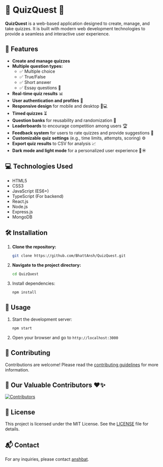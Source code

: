 # 🎉 QuizQuest 🎉

**QuizQuest** is a web-based application designed to create, manage, and take quizzes. It is built with modern web development technologies to provide a seamless and interactive user experience.

## 🚀 Features

- **Create and manage quizzes**  
- **Multiple question types:** 
  - ✅ Multiple choice 
  - ✅ True/False 
  - ✅ Short answer
  - ✅ Essay questions 📝
- **Real-time quiz results** 📊
- **User authentication and profiles** 🔑
- **Responsive design** for mobile and desktop 📱💻
- **Timed quizzes** ⏳
- **Question banks** for reusability and randomization 🔄
- **Leaderboards** to encourage competition among users 🏆
- **Feedback system** for users to rate quizzes and provide suggestions 💬
- **Customizable quiz settings** (e.g., time limits, attempts, scoring) ⚙️
- **Export quiz results** to CSV for analysis 📈
- **Dark mode and light mode** for a personalized user experience 🌙☀️

## 💻 Technologies Used

- HTML5
- CSS3
- JavaScript (ES6+)
- TypeScript (For backend)
- React.js
- Node.js
- Express.js
- MongoDB

## 🛠️ Installation

1. **Clone the repository:**
   ```bash
   git clone https://github.com/BhattAnsh/QuizQuest.git
   ```
2. **Navigate to the project directory:**
   ```bash
   cd QuizQuest
   ```
3. Install dependencies:
   ```bash
   npm install
   ```

## 🎉 Usage

1. Start the development server:
   ```bash
   npm start
   ```
2. Open your browser and go to `http://localhost:3000`

## 🤝 Contributing

Contributions are welcome! Please read the [contributing guidelines](Contribution.md) for more information.

## 🌟 Our Valuable Contributors ❤️✨

[![Contributors](https://contrib.rocks/image?repo=BhattAnsh/Quiz-Quest)](https://github.com/BhattAnsh/Quiz-Quest/graphs/contributors)

## 📄 License

This project is licensed under the MIT License. See the [LICENSE](License.md) file for details.

## 📬 Contact

For any inquiries, please contact [anshbat](https://github.com/BhattAnsh).
